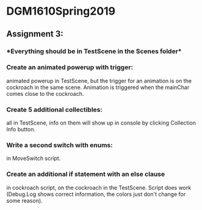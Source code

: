 <h1>DGM1610Spring2019</h1>
<h2>Assignment 3:</h2>

<h3>*Everything should be in TestScene in the Scenes folder*</h3>

<h3>Create an animated powerup with trigger:</h3>animated powerup in TestScene, but the trigger for an animation is on the cockroach in the same scene. Animation is triggered when the mainChar comes close to the cockroach.
<h3>Create 5 additional collectibles:</h3>all in TestScene, info on them will show up in console by clicking Collection Info button.
<h3>Write a second switch with enums:</h3>in MoveSwitch script.
<h3>Create an additional if statement with an else clause</h3>in cockroach script, on the cockroach in the TestScene. Script does work (Debug.Log shows correct information, the colors just don't change for some reason).

